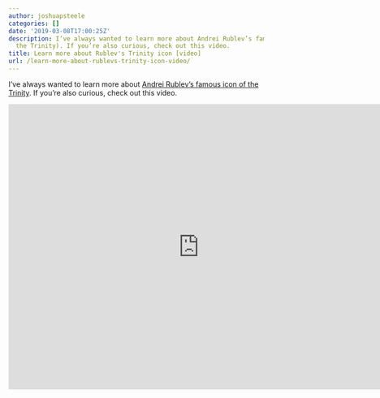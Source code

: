```yaml
---
author: joshuapsteele
categories: []
date: '2019-03-08T17:00:25Z'
description: I’ve always wanted to learn more about Andrei Rublev’s famous icon of
  the Trinity). If you’re also curious, check out this video.
title: Learn more about Rublev's Trinity icon [video]
url: /learn-more-about-rublevs-trinity-icon-video/
---
```


I’ve always wanted to learn more about [Andrei Rublev’s famous icon of the Trinity](https://en.wikipedia.org/wiki/Trinity_(Andrei_Rublev)). If you’re also curious, check out this video.

<iframe allow="accelerometer; autoplay; clipboard-write; encrypted-media; gyroscope; picture-in-picture" allowfullscreen="" frameborder="0" height="563" loading="lazy" src="https://www.youtube.com/embed/1hEBSu4Xh1w?feature=oembed" title="The icon of Trinity-Andrei Roublev Episode 1" width="750"></iframe>